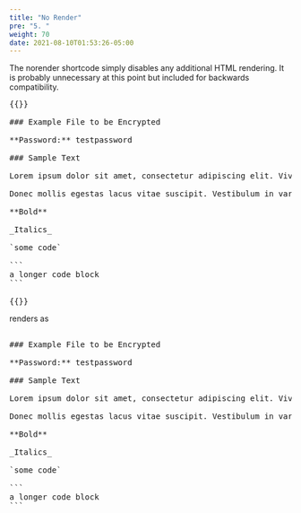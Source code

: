 ```yaml
---
title: "No Render"
pre: "5. "
weight: 70
date: 2021-08-10T01:53:26-05:00
---
```


The norender shortcode simply disables any additional HTML rendering. It is probably unnecessary at this point but included for backwards compatibility.

<pre>
{{</* norender */>}}

### Example File to be Encrypted

**Password:** testpassword

### Sample Text

Lorem ipsum dolor sit amet, consectetur adipiscing elit. Vivamus sit amet placerat risus. In hac habitasse platea dictumst. Etiam risus massa, finibus vitae felis non, hendrerit auctor nibh. Morbi ut odio posuere, pharetra metus vitae, venenatis turpis. Nullam interdum imperdiet orci, ut ultrices magna. Donec a odio eu tellus commodo venenatis a nec dolor. Nam dictum auctor enim ut consequat. Phasellus sit amet sapien ipsum. Aenean scelerisque mi orci, ut aliquam eros volutpat id. Proin interdum convallis nunc, vel mollis leo pellentesque interdum.

Donec mollis egestas lacus vitae suscipit. Vestibulum in varius massa. Nam quis velit ut dolor pellentesque molestie vel non massa. Morbi hendrerit consequat mollis. Cras ligula massa, mollis eu urna non, eleifend scelerisque nulla. Mauris vel magna aliquam arcu lobortis sollicitudin in aliquam tortor. Curabitur nec sapien felis. Etiam quis mattis mi. Phasellus leo tortor, rhoncus at viverra at, porta viverra turpis. Ut elementum tortor sit amet ex volutpat pellentesque. Integer posuere enim tortor, eget finibus dolor sodales eleifend. Phasellus at rutrum sapien, in faucibus enim. Praesent vel convallis orci.

**Bold**

_Italics_

`some code`

```
a longer code block
```

{{</* /norender */>}}
</pre>

renders as 

<pre>

### Example File to be Encrypted

**Password:** testpassword

### Sample Text

Lorem ipsum dolor sit amet, consectetur adipiscing elit. Vivamus sit amet placerat risus. In hac habitasse platea dictumst. Etiam risus massa, finibus vitae felis non, hendrerit auctor nibh. Morbi ut odio posuere, pharetra metus vitae, venenatis turpis. Nullam interdum imperdiet orci, ut ultrices magna. Donec a odio eu tellus commodo venenatis a nec dolor. Nam dictum auctor enim ut consequat. Phasellus sit amet sapien ipsum. Aenean scelerisque mi orci, ut aliquam eros volutpat id. Proin interdum convallis nunc, vel mollis leo pellentesque interdum.

Donec mollis egestas lacus vitae suscipit. Vestibulum in varius massa. Nam quis velit ut dolor pellentesque molestie vel non massa. Morbi hendrerit consequat mollis. Cras ligula massa, mollis eu urna non, eleifend scelerisque nulla. Mauris vel magna aliquam arcu lobortis sollicitudin in aliquam tortor. Curabitur nec sapien felis. Etiam quis mattis mi. Phasellus leo tortor, rhoncus at viverra at, porta viverra turpis. Ut elementum tortor sit amet ex volutpat pellentesque. Integer posuere enim tortor, eget finibus dolor sodales eleifend. Phasellus at rutrum sapien, in faucibus enim. Praesent vel convallis orci.

**Bold**

_Italics_

`some code`

```
a longer code block
```

</pre>
